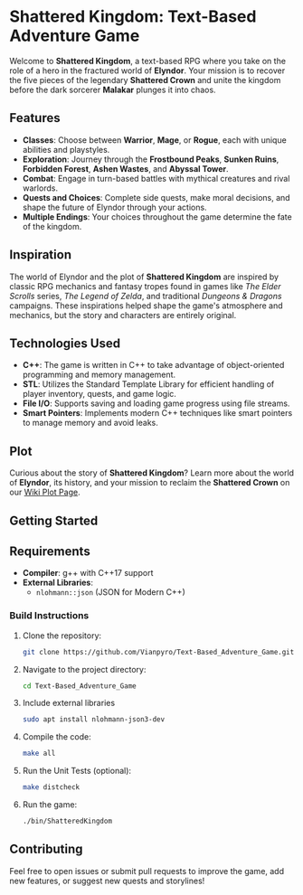 # Shattered Kingdom: Text-Based Adventure Game

Welcome to **Shattered Kingdom**, a text-based RPG where you take on the role of a hero in the fractured world of **Elyndor**. Your mission is to recover the five pieces of the legendary **Shattered Crown** and unite the kingdom before the dark sorcerer **Malakar** plunges it into chaos.

## Features

- **Classes**: Choose between **Warrior**, **Mage**, or **Rogue**, each with unique abilities and playstyles.
- **Exploration**: Journey through the **Frostbound Peaks**, **Sunken Ruins**, **Forbidden Forest**, **Ashen Wastes**, and **Abyssal Tower**.
- **Combat**: Engage in turn-based battles with mythical creatures and rival warlords.
- **Quests and Choices**: Complete side quests, make moral decisions, and shape the future of Elyndor through your actions.
- **Multiple Endings**: Your choices throughout the game determine the fate of the kingdom.

## Inspiration

The world of Elyndor and the plot of **Shattered Kingdom** are inspired by classic RPG mechanics and fantasy tropes found in games like _The Elder Scrolls_ series, _The Legend of Zelda_, and traditional _Dungeons & Dragons_ campaigns. These inspirations helped shape the game's atmosphere and mechanics, but the story and characters are entirely original.

## Technologies Used

- **C++**: The game is written in C++ to take advantage of object-oriented programming and memory management.
- **STL**: Utilizes the Standard Template Library for efficient handling of player inventory, quests, and game logic.
- **File I/O**: Supports saving and loading game progress using file streams.
- **Smart Pointers**: Implements modern C++ techniques like smart pointers to manage memory and avoid leaks.

## Plot

Curious about the story of **Shattered Kingdom**? Learn more about the world of **Elyndor**, its history, and your mission to reclaim the **Shattered Crown** on our [Wiki Plot Page](https://github.com/Vianpyro/Text-Based_Adventure_Game/wiki/Plot:-The-Shattered-Kingdom).

## Getting Started

## Requirements

- **Compiler**: g++ with C++17 support
- **External Libraries**:
  - `nlohmann::json` (JSON for Modern C++)

### Build Instructions

1. Clone the repository:

    ```bash
    git clone https://github.com/Vianpyro/Text-Based_Adventure_Game.git
    ```

2. Navigate to the project directory:

    ```bash
    cd Text-Based_Adventure_Game
    ```

3. Include external libraries

    ```bash
    sudo apt install nlohmann-json3-dev
    ```

4. Compile the code:

    ```bash
    make all
    ```

5. Run the Unit Tests (optional):

    ```bash
    make distcheck
    ```

6. Run the game:
    ```bash
    ./bin/ShatteredKingdom
    ```

## Contributing

Feel free to open issues or submit pull requests to improve the game, add new features, or suggest new quests and storylines!
